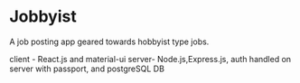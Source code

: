 # Jobbyist

A job posting app geared towards hobbyist type jobs.

client - React.js and material-ui
server- Node.js,Express.js, auth handled on server with passport, and postgreSQL DB

